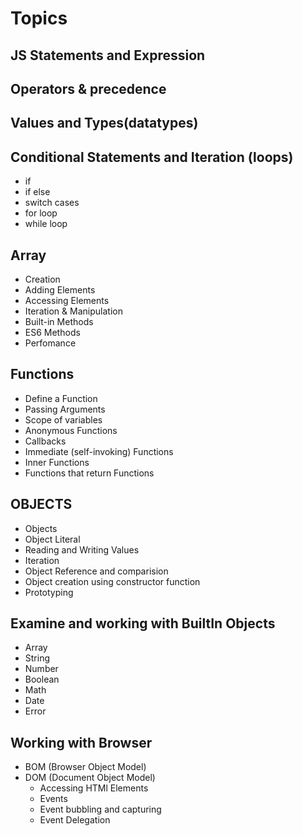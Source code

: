 # Topics

## JS Statements and Expression

## Operators & precedence

## Values and Types(datatypes)

## Conditional Statements and Iteration (loops)
* if
* if else
* switch cases
* for loop
* while loop

## Array
* Creation
* Adding Elements
* Accessing Elements
* Iteration & Manipulation
* Built-in Methods
* ES6 Methods
* Perfomance

## Functions
* Define a Function
* Passing Arguments
* Scope of variables
* Anonymous Functions
* Callbacks
* Immediate (self-invoking) Functions
* Inner Functions
* Functions that return Functions
    
## OBJECTS
* Objects
* Object Literal
* Reading and Writing Values
* Iteration
* Object Reference and comparision
* Object creation using constructor function
* Prototyping

## Examine and working with BuiltIn Objects
* Array
* String
* Number
* Boolean
* Math
* Date
* Error

## Working with Browser
* BOM (Browser Object Model)
* DOM (Document Object Model)
    * Accessing HTMl Elements
    * Events
    * Event bubbling and capturing
    * Event Delegation